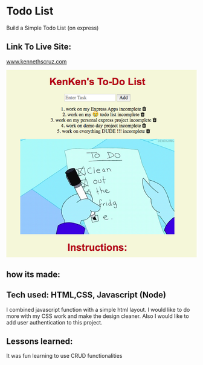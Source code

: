 #  Todo List
 Build a Simple Todo List (on express)

## Link To Live Site:
www.kennethscruz.com

![to-do-list](public/screenshot.png)

## how its made:

## Tech used: HTML,CSS, Javascript (Node)

I combined javascript function with a simple html layout. I would like to do more with my CSS work and make the design cleaner. Also I would like to add user authentication to this project.

## Lessons learned:
It was fun learning to use CRUD functionalities
